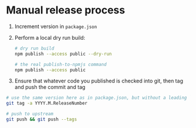 # Manual release process

1. Increment version in `package.json`
2. Perform a local dry run build:

   ```bash
   # dry run build
   npm publish --access public --dry-run

   # the real publish-to-npmjs command
   npm publish --access public
   ```

3. Ensure that whatever code you published is checked into git, then tag and push the commit and tag

  ```bash
  # use the same version here as in package.json, but without a leading `v`
  git tag -a YYYY.M.ReleaseNumber

  # push to upstream
  git push && git push --tags
  ```
